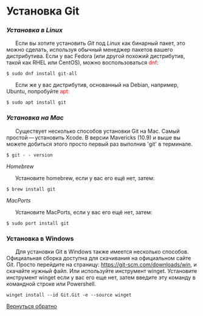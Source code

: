 # Установка Git

### ***Установка в Linux***  

&nbsp;&nbsp;&nbsp;&nbsp;&nbsp;&nbsp;Если вы хотите установить *Git* под *Linux* как бинарный пакет, это можно сделать, используя обычный менеджер пакетов вашего дистрибутива. Если у вас Fedora (или другой похожий дистрибутив, такой как RHEL или CentOS), можно воспользоваться <font color="red">dnf</font>:

```
$ sudo dnf install git-all
```

&nbsp;&nbsp;&nbsp;&nbsp;&nbsp;&nbsp;Если же у вас дистрибутив, основанный на Debian, например, Ubuntu, попробуйте <font color="red">apt:</font>

```
$ sudo apt install git
```

### ***Установка на Mac***

&nbsp;&nbsp;&nbsp;&nbsp;&nbsp;&nbsp;Существует несколько способов установки Git на Mac. Самый простой — установить Xcode. В версии Mavericks (10.9) и выше вы можете добиться этого просто первый раз выполнив 'git' в терминале.
```
$ git - - version
```
*Homebrew*

&nbsp;&nbsp;&nbsp;&nbsp;&nbsp;&nbsp;Установите homebrew, если у вас его ещё нет, затем:
```
$ brew install git
```
*MacPorts*

&nbsp;&nbsp;&nbsp;&nbsp;&nbsp;&nbsp;Установите MacPorts, если у вас его ещё нет, затем:
```
$ sudo port install git
```

### **Установка в Windows**

&nbsp;&nbsp;&nbsp;&nbsp;&nbsp;&nbsp;Для установки Git в Windows также имеется несколько способов. Официальная сборка доступна для скачивания на официальном сайте Git. Просто перейдите на страницу: https://git-scm.com/downloads/win, и скачайте нужный файл.
Или используйте инструмент winget. Установите инструмент winget если у вас его еще нет, затем введите эту команду в командной строке или Powershell.

```
winget install --id Git.Git -e --source winget
```
[Вернуться обратно](README.md)
